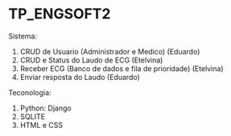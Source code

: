 # TP_ENGSOFT2
Sistema:
1) CRUD de Usuario (Administrador e Medico) (Eduardo)
2) CRUD e Status do Laudo de ECG (Etelvina)
3) Receber ECG (Banco de dados e fila de prioridade) (Etelvina)
4) Enviar resposta do Laudo (Eduardo)

Teconologia:
1) Python: Django
2) SQLITE
3) HTML e CSS

